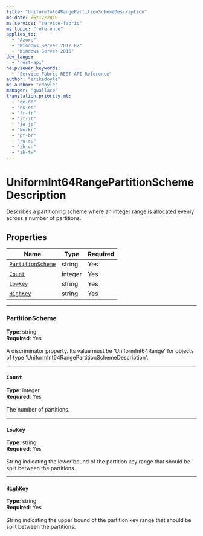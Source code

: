 ```yaml
---
title: "UniformInt64RangePartitionSchemeDescription"
ms.date: 06/12/2019
ms.service: "service-fabric"
ms.topic: "reference"
applies_to: 
  - "Azure"
  - "Windows Server 2012 R2"
  - "Windows Server 2016"
dev_langs: 
  - "rest-api"
helpviewer_keywords: 
  - "Service Fabric REST API Reference"
author: "erikadoyle"
ms.author: "edoyle"
manager: "gwallace"
translation.priority.mt: 
  - "de-de"
  - "es-es"
  - "fr-fr"
  - "it-it"
  - "ja-jp"
  - "ko-kr"
  - "pt-br"
  - "ru-ru"
  - "zh-cn"
  - "zh-tw"
---
```

# UniformInt64RangePartitionSchemeDescription

Describes a partitioning scheme where an integer range is allocated evenly across a number of partitions.

## Properties
| Name | Type | Required |
| --- | --- | --- |
| [`PartitionScheme`](#partitionscheme) | string | Yes |
| [`Count`](#count) | integer | Yes |
| [`LowKey`](#lowkey) | string | Yes |
| [`HighKey`](#highkey) | string | Yes |

____
### PartitionScheme
__Type__: string <br/>
__Required__: Yes <br/>
<br/>
A discriminator property. Its value must be 'UniformInt64Range' for objects of type 'UniformInt64RangePartitionSchemeDescription'.

____
### `Count`
__Type__: integer <br/>
__Required__: Yes<br/>
<br/>
The number of partitions.

____
### `LowKey`
__Type__: string <br/>
__Required__: Yes<br/>
<br/>
String indicating the lower bound of the partition key range that
should be split between the partitions.


____
### `HighKey`
__Type__: string <br/>
__Required__: Yes<br/>
<br/>
String indicating the upper bound of the partition key range that
should be split between the partitions.

